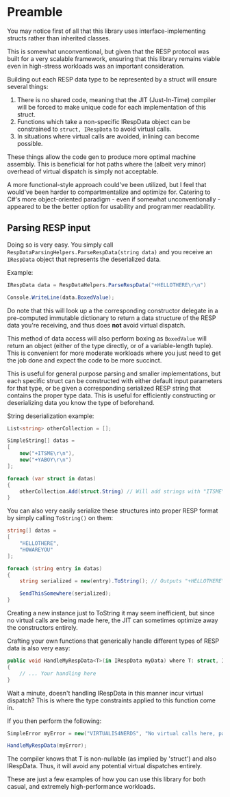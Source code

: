 # Preamble

You may notice first of all that this library uses interface-implementing structs rather than inherited classes.

This is somewhat unconventional, but given that the RESP protocol was built for a very scalable framework, ensuring that this library remains viable even in high-stress workloads was an important consideration.

Building out each RESP data type to be represented by a struct will ensure several things:

1) There is no shared code, meaning that the JIT (Just-In-Time) compiler will be forced to make unique code for each implementation of this struct.
2) Functions which take a non-specific IRespData object can be constrained to `struct, IRespData` to avoid virtual calls.
3) In situations where virtual calls are avoided, inlining can become possible.

These things allow the code gen to produce more optimal machine assembly. This is beneficial for hot paths where the (albeit very minor) overhead of virtual dispatch is simply not acceptable.

A more functional-style approach could've been utilized, but I feel that would've been harder to compartmentalize and optimize for. Catering to C#'s more object-oriented paradigm - even if somewhat unconventionally - appeared to be the better option for usability and programmer readability.

## Parsing RESP input

Doing so is very easy. You simply call `RespDataParsingHelpers.ParseRespData(string data)` and you receive an `IRespData` object that represents the deserialized data.

Example:

```csharp
IRespData data = RespDataHelpers.ParseRespData("+HELLOTHERE\r\n")

Console.WriteLine(data.BoxedValue);
```

Do note that this will look up a the corresponding constructor delegate in a pre-computed immutable dictionary to return a data structure of the RESP data you're receiving, and thus does **not** avoid virtual dispatch.

This method of data access will also perform boxing as `BoxedValue` will return an object (either of the type directly, or of a variable-length tuple). This is convenient for more moderate workloads where you just need to get the job done and expect the code to be more succinct.

This is useful for general purpose parsing and smaller implementations, but each specific struct can be constructed with either default input parameters for that type, or be given a corresponding serialized RESP string that contains the proper type data. This is useful for efficiently constructing or deserializing data you know the type of beforehand.

String deserialization example:
```csharp
List<string> otherCollection = [];

SimpleString[] datas =
[ 
    new("+ITSME\r\n"),
    new("+YABOY\r\n")
];

foreach (var struct in datas)
{
    otherCollection.Add(struct.String) // Will add strings with "ITSME" and "YABOY" as their contents to the list
}
```

You can also very easily serialize these structures into proper RESP format by simply calling `ToString()` on them:

```csharp
string[] datas =
[
    "HELLOTHERE",
    "HOWAREYOU"
];

foreach (string entry in datas)
{
    string serialized = new(entry).ToString(); // Outputs "+HELLOTHERE\r\n" and "+HOWAREYOU\r\n"

    SendThisSomewhere(serialized);
}
```

Creating a new instance just to ToString it may seem inefficient, but since no virtual calls are being made here, the JIT can sometimes optimize away the constructors entirely.

Crafting your own functions that generically handle different types of RESP data is also very easy:


```csharp
public void HandleMyRespData<T>(in IRespData myData) where T: struct, IRespData
{
    // ... Your handling here
}
```

Wait a minute, doesn't handling IRespData in this manner incur virtual dispatch? This is where the type constraints applied to this function come in.

If you then perform the following:

```csharp
SimpleError myError = new("VIRTUALIS4NERDS", "No virtual calls here, pal!");

HandleMyRespData(myError);
```

The compiler knows that T is non-nullable (as implied by 'struct') and also IRespData. Thus, it will avoid any potential virtual dispatches entirely.

These are just a few examples of how you can use this library for both casual, and extremely high-performance workloads.


